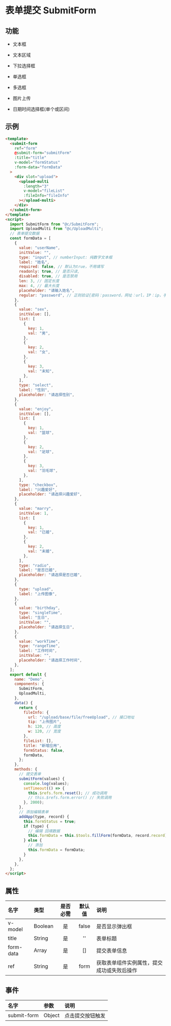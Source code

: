 # 表单提交 SubmitForm

## 功能

- 文本框

- 文本区域

- 下拉选择框

- 单选框

- 多选框

- 图片上传

- 日期时间选择框(单个或区间)

## 示例

```html
<template>
  <submit-form
    ref="form"
    @submit-form="submitForm"
    :title="title"
    v-model="formStatus"
    :form-data="formData"
  >
    <div slot="upload">
      <upload-multi
        :length="3"
        v-model="fileList"
        :fileInfo="fileInfo"
      ></upload-multi>
    </div>
  </submit-form>
</template>
<script>
  import SubmitForm from "@c/SubmitForm";
  import UploadMulti from "@c/UploadMulti";
  // 表单提交数据
  const formData = [
    {
      value: "userName",
      initValue: "",
      type: "input", // numberInput: 纯数字文本框
      label: "姓名",
      required: false, // 默认为true，不用填写
      readonly: true, // 是否只读,
      disabled: true, // 是否禁用
      len: 3, // 固定长度
      max: 4, // 最大长度
      placeholder: "请输入姓名",
      regular: "password", // 正则验证{密码：password，网址：url，IP：ip，手机号：phone，邮箱：email，身份证：card}
    },
    {
      value: "sex",
      initValue: [],
      list: [
        {
          key: 1,
          val: "男",
        },
        {
          key: 2,
          val: "女",
        },
        {
          key: 3,
          val: "未知",
        },
      ],
      type: "select",
      label: "性别",
      placeholder: "请选择性别",
    },
    {
      value: "enjoy",
      initValue: [],
      list: [
        {
          key: 1,
          val: "篮球",
        },
        {
          key: 2,
          val: "足球",
        },
        {
          key: 3,
          val: "羽毛球",
        },
      ],
      type: "checkbox",
      label: "兴趣爱好",
      placeholder: "请选择兴趣爱好",
    },
    {
      value: "marry",
      initValue: 1,
      list: [
        {
          key: 1,
          val: "已婚",
        },
        {
          key: 2,
          val: "未婚",
        },
      ],
      type: "radio",
      label: "是否已婚",
      placeholder: "请选择是否已婚",
    },
    {
      type: "upload",
      label: "上传图像",
    },
    {
      value: "birthday",
      type: "singleTime",
      label: "生日",
      initValue: "",
      placeholder: "请选择生日",
    },
    {
      value: "workTime",
      type: "rangeTime",
      label: "工作时间",
      initValue: "",
      placeholder: "请选择工作时间",
    },
  ];
  export default {
    name: "Demo",
    components: {
      SubmitForm,
      UploadMulti,
    },
    data() {
      return {
        fileInfo: {
          url: "/upload/base/file/freeUpload", // 接口地址
          tip: "上传图片",
          h: 120, // 高度
          w: 120, // 宽度
        },
        fileList: [],
        title: "新增应用",
        formStatus: false,
        formData,
      };
    },
    methods: {
      // 提交表单
      submitForm(values) {
        console.log(values);
        setTimeout(() => {
          this.$refs.form.reset(); // 成功调用
          // this.$refs.form.error() // 失败调用
        }, 2000);
      },
      // 添加编辑表单
      addApp(type, record) {
        this.formStatus = true;
        if (type) {
          // 编辑 回填数据
          this.formData = this.$tools.fillForm(formData, record.record);
        } else {
          // 添加
          this.formData = formData;
        }
      },
    },
  };
</script>
```

## 属性

| 名字      | 类型    | 是否必需 | 默认值 | 说明                                       |
| :-------- | :------ | :------: | :----: | :----------------------------------------- |
| v-model   | Boolean |    是    | false  | 是否显示弹出框                             |
| title     | String  |    是    |   ''   | 表单标题                                   |
| form-data | Array   |    是    |   []   | 提交表单信息                               |
| ref       | String  |    是    |  form  | 获取表单组件实例属性，提交成功或失败后操作 |

## 事件

| 名字        | 参数   | 说明             |
| :---------- | :----- | :--------------- |
| submit-form | Object | 点击提交按钮触发 |
